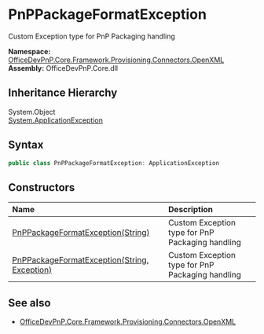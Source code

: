# PnPPackageFormatException
Custom Exception type for PnP Packaging handling  

**Namespace:** [OfficeDevPnP.Core.Framework.Provisioning.Connectors.OpenXML](OfficeDevPnP.Core.Framework.Provisioning.Connectors.OpenXML.md)  
**Assembly:** OfficeDevPnP.Core.dll  
## Inheritance Hierarchy
System.Object  
    [System.ApplicationException](System.ApplicationException.md)
## Syntax
```C#
public class PnPPackageFormatException: ApplicationException
```
## Constructors
|**Name**|**Description**|
|:-----|:-----|
| [PnPPackageFormatException(String)](OfficeDevPnP.Core.Framework.Provisioning.Connectors.OpenXML.PnPPackageFormatException.ctor1.md) | <summary> Custom Exception type for PnP Packaging handling </summary>
| [PnPPackageFormatException(String, Exception)](OfficeDevPnP.Core.Framework.Provisioning.Connectors.OpenXML.PnPPackageFormatException.ctor2.md) | <summary> Custom Exception type for PnP Packaging handling </summary>
## See also
- [OfficeDevPnP.Core.Framework.Provisioning.Connectors.OpenXML](OfficeDevPnP.Core.Framework.Provisioning.Connectors.OpenXML.md)
